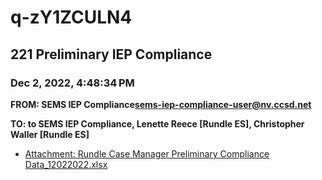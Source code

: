 # q-zY1ZCULN4
## 221 Preliminary IEP Compliance
### Dec 2, 2022, 4:48:34 PM
**FROM: SEMS IEP Compliance<sems-iep-compliance-user@nv.ccsd.net>**

**TO: to SEMS IEP Compliance, Lenette Reece [Rundle ES], Christopher Waller [Rundle ES]**






* [Attachment: Rundle Case Manager Preliminary Compliance Data_12022022.xlsx](q-zY1ZCULN4-attachment-1.xlsx)
